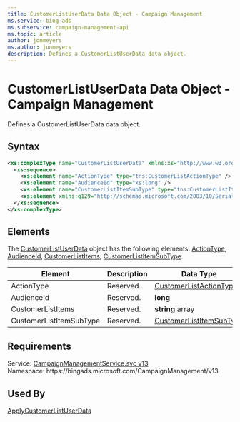 ```yaml
---
title: CustomerListUserData Data Object - Campaign Management
ms.service: bing-ads
ms.subservice: campaign-management-api
ms.topic: article
author: jonmeyers
ms.author: jonmeyers
description: Defines a CustomerListUserData data object.
---
```

# CustomerListUserData Data Object - Campaign Management
Defines a CustomerListUserData data object.

## Syntax
```xml
<xs:complexType name="CustomerListUserData" xmlns:xs="http://www.w3.org/2001/XMLSchema">
  <xs:sequence>
    <xs:element name="ActionType" type="tns:CustomerListActionType" />
    <xs:element name="AudienceId" type="xs:long" />
    <xs:element name="CustomerListItemSubType" type="tns:CustomerListItemSubType" />
    <xs:element xmlns:q129="http://schemas.microsoft.com/2003/10/Serialization/Arrays" name="CustomerListItems" nillable="true" type="q129:ArrayOfstring" />
  </xs:sequence>
</xs:complexType>
```

## <a name="elements"></a>Elements

The [CustomerListUserData](customerlistuserdata.md) object has the following elements: [ActionType](#actiontype), [AudienceId](#audienceid), [CustomerListItems](#customerlistitems), [CustomerListItemSubType](#customerlistitemsubtype).

|Element|Description|Data Type|
|-----------|---------------|-------------|
|<a name="actiontype"></a>ActionType|Reserved.|[CustomerListActionType](customerlistactiontype.md)|
|<a name="audienceid"></a>AudienceId|Reserved.|**long**|
|<a name="customerlistitems"></a>CustomerListItems|Reserved.|**string** array|
|<a name="customerlistitemsubtype"></a>CustomerListItemSubType|Reserved.|[CustomerListItemSubType](customerlistitemsubtype.md)|

## Requirements
Service: [CampaignManagementService.svc v13](https://campaign.api.bingads.microsoft.com/Api/Advertiser/CampaignManagement/v13/CampaignManagementService.svc)  
Namespace: https\://bingads.microsoft.com/CampaignManagement/v13  

## Used By
[ApplyCustomerListUserData](applycustomerlistuserdata.md)  
